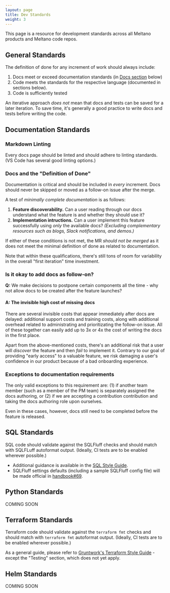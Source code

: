 ```yaml
---
layout: page
title: Dev Standards
weight: 3
---
```


This page is a resource for development standards across all Meltano products and Meltano code repos.


## General Standards

The definition of done for any increment of work should always include:

1. Docs meet or exceed documentation standards (in [Docs section](#Documentation_Standards) below)
1. Code meets the standards for the respective language (documented in sections below).
1. Code is sufficiently tested

An iterative approach _does not_ mean that docs and tests can be saved for a later iteration. To save time, it's generally a good practice to write docs and tests before writing the code.

## Documentation Standards

### Markdown Linting

Every docs page should be linted and should adhere to linting standards. (VS Code has several good linting options.)

### Docs and the "Definition of Done"

Documentation is critical and should be included in _every_ increment. Docs should never be skipped or moved as a follow-on issue after the merge.

A test of _minimally complete documentation_ is as follows:

1. **Feature discoverability.** Can a user reading through our docs understand what the feature is and whether they should use it?
2. **Implementation intructions.** Can a user implement this feature successfully using _only_ the available docs? _(Excluding complementary resources such as blogs, Slack notifications, and demos.)_

If either of these conditions is not met, the MR _should not be merged_ as it does not meet the minimal definition of done as related to documentation.

Note that within these qualifications, there's still tons of room for variability in the overall "first iteration" time investment.

### Is it okay to add docs as follow-on?

**Q:** We make decisions to postpone certain components all the time - why not allow docs to be created after the feature launches?

#### A: The invisible high cost of missing docs

There are several invisible costs that appear immediately after docs are delayed: additional support costs and training costs, along with additional overhead related to administrating and prioritizating the follow-on issue. All of these together can easily add up to 3x or 4x the cost of writing the docs in the first place.

Apart from the above-mentioned costs, there's an additional risk that a user will _discover_ the feature and then _fail_ to implement it. Contrary to our goal of providing "early access" to a valuable feature, we risk damaging a user's confidence in our product because of a bad onboarding experience.

### Exceptions to documentation requirements

The only valid exceptions to this requirement are: (1) if another team member (such as a member of the PM team) is separately assigned the docs authoring, or (2) if we are accepting a contribution contribution and taking the docs authoring role upon ourselves.

Even in these cases, however, docs still need to be completed before the feature is released.

## SQL Standards

SQL code should validate against the SQLFluff checks and should match with SQLFLuff autoformat output. (Ideally, CI tests are to be enabled wherever possible.)

- Additional guidance is available in the [SQL Style Guide](../_data-team/sql-style-guide.md).
- SQLFluff settings defaults (including a sample SQLFluff config file) will be made official in [handbook#69](https://gitlab.com/meltano/handbook/-/issues/69).

## Python Standards

COMING SOON

## Terraform Standards

Terraform code should validate against the `terraform fmt` checks and should match with `terraform fmt` autoformat output. (Ideally, CI tests are to be enabled wherever possible.)

As a general guide, please refer to [Gruntwork's Terraform Style Guide](https://docs.gruntwork.io/guides/style/terraform-style-guide/) - except the "Testing" section, which does not yet apply.

## Helm Standards

COMING SOON
